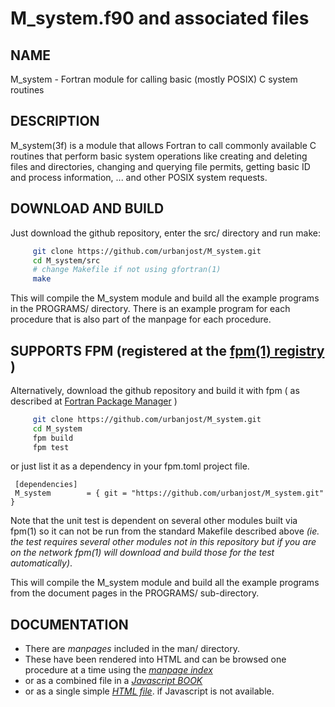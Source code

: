 # M_system.f90 and associated files

## NAME

   M_system - Fortran module for calling basic (mostly POSIX) C system routines

## DESCRIPTION

M_system(3f) is a module that allows Fortran to call commonly available C
routines that perform basic system operations like creating and deleting
files and directories, changing and querying file permits, getting basic
ID and process information, ... and other POSIX system requests.

## DOWNLOAD AND BUILD

Just download the github repository, enter the src/ directory and run make:

```bash
     git clone https://github.com/urbanjost/M_system.git
     cd M_system/src
     # change Makefile if not using gfortran(1)
     make
```
This will compile the M_system module and build all the example programs
in the PROGRAMS/ directory. There is an example program for each procedure
that is also part of the manpage for each procedure.

## SUPPORTS FPM (registered at the [fpm(1) registry](https://github.com/fortran-lang/fpm-registry) )

Alternatively, download the github repository and build it with 
fpm ( as described at [Fortran Package Manager](https://github.com/fortran-lang/fpm) )

```bash
     git clone https://github.com/urbanjost/M_system.git
     cd M_system
     fpm build
     fpm test
```

or just list it as a dependency in your fpm.toml project file.

     [dependencies]
     M_system        = { git = "https://github.com/urbanjost/M_system.git" }


Note that the unit test is dependent on several other modules built via
fpm(1) so it can not be run from the standard Makefile described above
_(ie. the test requires several other modules not in this repository but
if you are on the network fpm(1) will download and build those for the
test automatically)_.

This will compile the M_system module and build all the example programs from
the document pages in the PROGRAMS/ sub-directory.

## DOCUMENTATION

 + There are *manpages* included in the man/ directory. 
 + These have been rendered into HTML and can be browsed one procedure at a time
   using the
   [*manpage index*](https://urbanjost.github.io/M_system/index.html)
 + or as a combined file in a
   [*Javascript BOOK*](https://urbanjost.github.io/M_system/BOOK_M_system.html)
 + or as a single simple [*HTML file*](https://urbanjost.github.io/M_system/M_system.html).
   if Javascript is not available.
